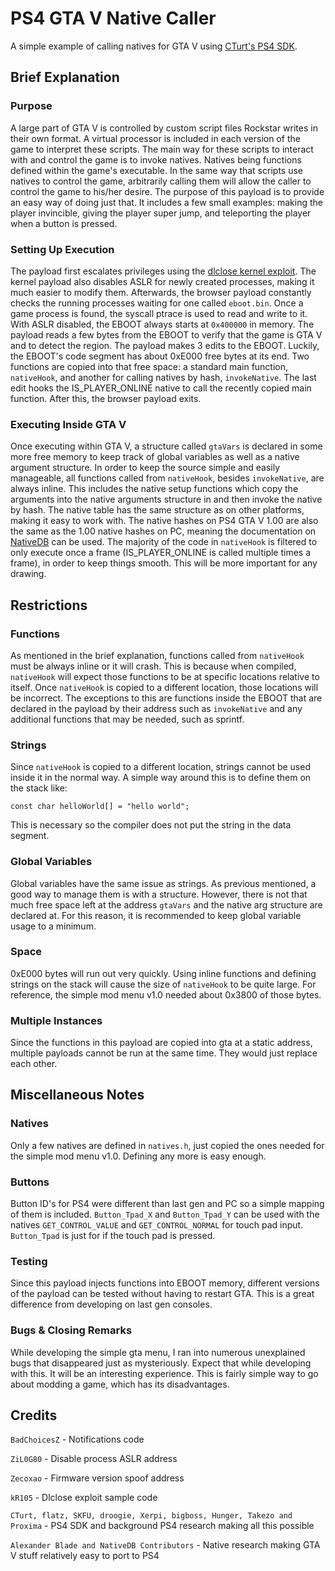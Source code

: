 # PS4 GTA V Native Caller
A simple example of calling natives for GTA V using [CTurt's PS4 SDK](https://github.com/CTurt/PS4-SDK).




## Brief Explanation
### Purpose
A large part of GTA V is controlled by custom script files Rockstar writes in their own format. A virtual processor is included in each version of the game to interpret these scripts. The main way for these scripts to interact with and control the game is to invoke natives. Natives being functions defined within the game's executable. In the same way that scripts use natives to control the game, arbitrarily calling them will allow the caller to control the game to his/her desire. The purpose of this payload is to provide an easy way of doing just that. It includes a few small examples: making the player invincible, giving the player super jump, and teleporting the player when a button is pressed.
### Setting Up Execution
The payload first escalates privileges using the [dlclose kernel exploit](https://github.com/kR105-zz/PS4-dlclose). The kernel payload also disables ASLR for newly created processes, making it much easier to modify them. Afterwards, the browser payload constantly checks the running processes waiting for one called `eboot.bin`. Once a game process is found, the syscall ptrace is used to read and write to it. With ASLR disabled, the EBOOT always starts at `0x400000` in memory. The payload reads a few bytes from the EBOOT to verify that the game is GTA V and to detect the region. The payload makes 3 edits to the EBOOT. Luckily, the EBOOT's code segment has about 0xE000 free bytes at its end. Two functions are copied into that free space: a standard main function, `nativeHook`, and another for calling natives by hash, `invokeNative`. The last edit hooks the IS_PLAYER_ONLINE native to call the recently copied main function. After this, the browser payload exits.
### Executing Inside GTA V
Once executing within GTA V, a structure called `gtaVars` is declared in some more free memory to keep track of global variables as well as a native argument structure. In order to keep the source simple and easily manageable, all functions called from `nativeHook`, besides `invokeNative`, are always inline. This includes the native setup functions which copy the arguments into the native arguments structure in and then invoke the native by hash. The native table has the same structure as on other platforms, making it easy to work with. The native hashes on PS4 GTA V 1.00 are also the same as the 1.00 native hashes on PC, meaning the documentation on [NativeDB](http://dev-c.com/nativedb/) can be used. The majority of the code in `nativeHook` is filtered to only execute once a frame (IS_PLAYER_ONLINE is called multiple times a frame), in order to keep things smooth. This will be more important for any drawing.


## Restrictions
### Functions
As mentioned in the brief explanation, functions called from `nativeHook` must be always inline or it will crash. This is because when compiled, `nativeHook` will expect those functions to be at specific locations relative to itself. Once `nativeHook` is copied to a different location, those locations will be incorrect. The exceptions to this are functions inside the EBOOT that are declared in the payload by their address such as `invokeNative` and any additional functions that may be needed, such as sprintf.
### Strings
Since `nativeHook` is copied to a different location, strings cannot be used inside it in the normal way. A simple way around this is to define them on the stack like:
	
	const char helloWorld[] = "hello world";
This is necessary so the compiler does not put the string in the data segment.
### Global Variables
Global variables have the same issue as strings. As previous mentioned, a good way to manage them is with a structure. However, there is not that much free space left at the address `gtaVars` and the native arg structure are declared at. For this reason, it is recommended to keep global variable usage to a minimum.
### Space
0xE000 bytes will run out very quickly. Using inline functions and defining strings on the stack will cause the size of `nativeHook` to be quite large. For reference, the simple mod menu v1.0 needed about 0x3800 of those bytes.
### Multiple Instances
Since the functions in this payload are copied into gta at a static address, multiple payloads cannot be run at the same time. They would just replace each other.


## Miscellaneous Notes
### Natives
Only a few natives are defined in `natives.h`, just copied the ones needed for the simple mod menu v1.0. Defining any more is easy enough.
### Buttons
Button ID's for PS4 were different than last gen and PC so a simple mapping of them is included. `Button_Tpad_X` and `Button_Tpad_Y` can be used with the natives `GET_CONTROL_VALUE` and `GET_CONTROL_NORMAL` for touch pad input. `Button_Tpad` is just for if the touch pad is pressed.
### Testing
Since this payload injects functions into EBOOT memory, different versions of the payload can be tested without having to restart GTA. This is a great difference from developing on last gen consoles.
### Bugs & Closing Remarks
While developing the simple gta menu, I ran into numerous unexplained bugs that disappeared just as mysteriously. Expect that while developing with this. It will be an interesting experience. This is fairly simple way to go about modding a game, which has its disadvantages.


## Credits
`BadChoicesZ` - Notifications code

`ZiL0G80` - Disable process ASLR address

`Zecoxao` - Firmware version spoof address

`kR105` - Dlclose exploit sample code

`CTurt, flatz, SKFU, droogie, Xerpi, bigboss, Hunger, Takezo and Proxima` - PS4 SDK and background PS4 research making all this possible

`Alexander Blade and NativeDB Contributors` - Native research making GTA V stuff relatively easy to port to PS4

